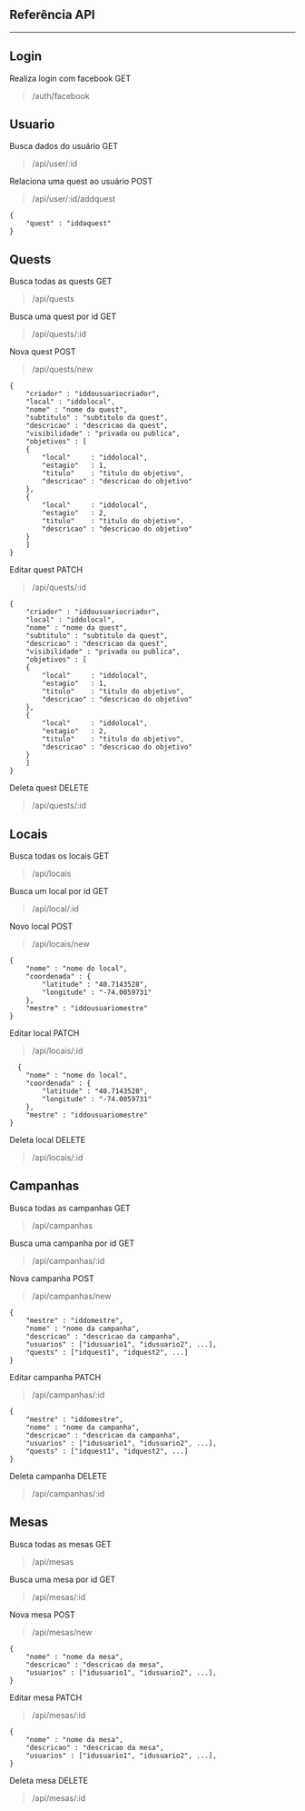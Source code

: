 ## **Referência API** ##
----------
## Login ##

Realiza login com facebook GET
> /auth/facebook

## Usuario ##

Busca dados do usuário GET
> /api/user/:id

Relaciona uma quest ao usuário POST
> /api/user/:id/addquest


    {
		"quest" : "iddaquest"
	}

## Quests ##

Busca todas as quests GET
> /api/quests

Busca uma quest por id GET
> /api/quests/:id

Nova quest POST
> /api/quests/new

    {
		"criador" : "iddousuariocriador",
		"local" : "iddolocal",
		"nome" : "nome da quest",
		"subtitulo" : "subtitulo da quest",
		"descricao" : "descricao da quest",
		"visibilidade" : "privada ou publica",
		"objetivos" : [
		{
			"local" 	: "iddolocal",
	        "estagio"   : 1,
	        "titulo"	: "titulo do objetivo",
	        "descricao" : "descricao do objetivo"
		},
		{
			"local" 	: "iddolocal",
	        "estagio"   : 2,
	        "titulo"	: "titulo do objetivo",
	        "descricao" : "descricao do objetivo"
		}
		]
	}

Editar quest PATCH
> /api/quests/:id

    {
		"criador" : "iddousuariocriador",
		"local" : "iddolocal",
		"nome" : "nome da quest",
		"subtitulo" : "subtitulo da quest",
		"descricao" : "descricao da quest",
		"visibilidade" : "privada ou publica",
		"objetivos" : [
		{
			"local" 	: "iddolocal",
	        "estagio"   : 1,
	        "titulo"	: "titulo do objetivo",
	        "descricao" : "descricao do objetivo"
		},
		{
			"local" 	: "iddolocal",
	        "estagio"   : 2,
	        "titulo"	: "titulo do objetivo",
	        "descricao" : "descricao do objetivo"
		}
		]
	}

Deleta quest DELETE

> /api/quests/:id

## Locais ##

Busca todas os locais GET
> /api/locais

Busca um local por id GET
> /api/local/:id

Novo local POST
> /api/locais/new

    {
		"nome" : "nome do local",
		"coordenada" : {
			"latitude" : "40.7143528",
			"longitude" : "-74.0059731"
		},
		"mestre" : "iddousuariomestre"
	}

Editar local PATCH
> /api/locais/:id

      {
		"nome" : "nome do local",
		"coordenada" : {
			"latitude" : "40.7143528",
			"longitude" : "-74.0059731"
		},
		"mestre" : "iddousuariomestre"
	}

Deleta local DELETE

> /api/locais/:id

## Campanhas ##

Busca todas as campanhas GET
> /api/campanhas

Busca uma campanha por id GET
> /api/campanhas/:id

Nova campanha POST
> /api/campanhas/new

    {
		"mestre" : "iddomestre",
		"nome" : "nome da campanha",
		"descricao" : "descricao da campanha",
		"usuarios" : ["idusuario1", "idusuario2", ...],
		"quests" : ["idquest1", "idquest2", ...]
	}

Editar campanha PATCH
> /api/campanhas/:id

    {
		"mestre" : "iddomestre",
		"nome" : "nome da campanha",
		"descricao" : "descricao da campanha",
		"usuarios" : ["idusuario1", "idusuario2", ...],
		"quests" : ["idquest1", "idquest2", ...]
	}

Deleta campanha DELETE

> /api/campanhas/:id

## Mesas ##

Busca todas as mesas GET
> /api/mesas

Busca uma mesa por id GET
> /api/mesas/:id

Nova mesa POST
> /api/mesas/new

    {
		"nome" : "nome da mesa",
		"descricao" : "descricao da mesa",
		"usuarios" : ["idusuario1", "idusuario2", ...],
	}

Editar mesa PATCH
> /api/mesas/:id

    {
		"nome" : "nome da mesa",
		"descricao" : "descricao da mesa",
		"usuarios" : ["idusuario1", "idusuario2", ...],
	}

Deleta mesa DELETE

> /api/mesas/:id